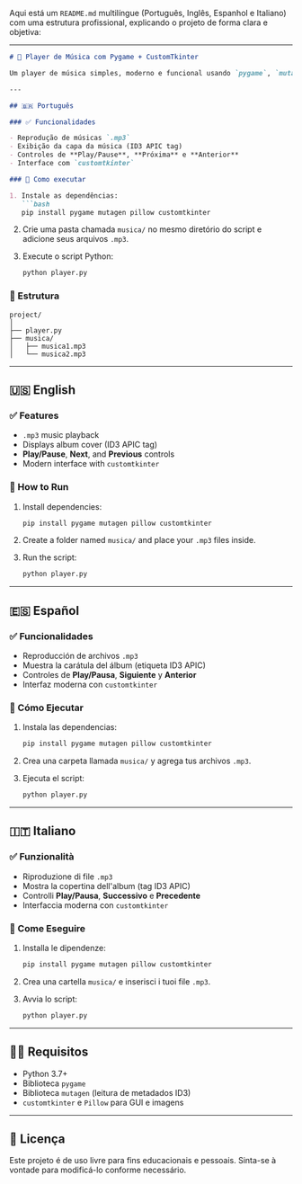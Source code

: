 Aqui está um `README.md` multilíngue (Português, Inglês, Espanhol e Italiano) com uma estrutura profissional, explicando o projeto de forma clara e objetiva:

---

````markdown
# 🎵 Player de Música com Pygame + CustomTkinter

Um player de música simples, moderno e funcional usando `pygame`, `mutagen`, `Pillow` e `customtkinter`. Este player permite reproduzir arquivos `.mp3` a partir de uma pasta local e exibe a capa do álbum (caso presente nas tags ID3 da música).

---

## 🇧🇷 Português

### ✅ Funcionalidades

- Reprodução de músicas `.mp3`
- Exibição da capa da música (ID3 APIC tag)
- Controles de **Play/Pause**, **Próxima** e **Anterior**
- Interface com `customtkinter`

### 🚀 Como executar

1. Instale as dependências:
   ```bash
   pip install pygame mutagen pillow customtkinter
````

2. Crie uma pasta chamada `musica/` no mesmo diretório do script e adicione seus arquivos `.mp3`.

3. Execute o script Python:

   ```bash
   python player.py
   ```

### 📁 Estrutura

```
project/
│
├── player.py
├── musica/
│   ├── musica1.mp3
│   └── musica2.mp3
```

---

## 🇺🇸 English

### ✅ Features

* `.mp3` music playback
* Displays album cover (ID3 APIC tag)
* **Play/Pause**, **Next**, and **Previous** controls
* Modern interface with `customtkinter`

### 🚀 How to Run

1. Install dependencies:

   ```bash
   pip install pygame mutagen pillow customtkinter
   ```

2. Create a folder named `musica/` and place your `.mp3` files inside.

3. Run the script:

   ```bash
   python player.py
   ```

---

## 🇪🇸 Español

### ✅ Funcionalidades

* Reproducción de archivos `.mp3`
* Muestra la carátula del álbum (etiqueta ID3 APIC)
* Controles de **Play/Pausa**, **Siguiente** y **Anterior**
* Interfaz moderna con `customtkinter`

### 🚀 Cómo Ejecutar

1. Instala las dependencias:

   ```bash
   pip install pygame mutagen pillow customtkinter
   ```

2. Crea una carpeta llamada `musica/` y agrega tus archivos `.mp3`.

3. Ejecuta el script:

   ```bash
   python player.py
   ```

---

## 🇮🇹 Italiano

### ✅ Funzionalità

* Riproduzione di file `.mp3`
* Mostra la copertina dell'album (tag ID3 APIC)
* Controlli **Play/Pausa**, **Successivo** e **Precedente**
* Interfaccia moderna con `customtkinter`

### 🚀 Come Eseguire

1. Installa le dipendenze:

   ```bash
   pip install pygame mutagen pillow customtkinter
   ```

2. Crea una cartella `musica/` e inserisci i tuoi file `.mp3`.

3. Avvia lo script:

   ```bash
   python player.py
   ```

---

## 🧑‍💻 Requisitos

* Python 3.7+
* Biblioteca `pygame`
* Biblioteca `mutagen` (leitura de metadados ID3)
* `customtkinter` e `Pillow` para GUI e imagens

---

## 📜 Licença

Este projeto é de uso livre para fins educacionais e pessoais. Sinta-se à vontade para modificá-lo conforme necessário.
